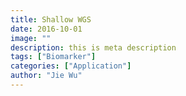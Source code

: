 ```yaml
---
title: Shallow WGS
date: 2016-10-01
image: ""
description: this is meta description
tags: ["Biomarker"]
categories: ["Application"]
author: "Jie Wu"
---
```



